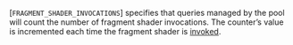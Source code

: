 [`FRAGMENT_SHADER_INVOCATIONS`]
specifies that queries managed by the pool will count the number of
fragment shader invocations.
The counter’s value is incremented each time the fragment shader is
[invoked](https://www.khronos.org/registry/vulkan/specs/1.3-extensions/html/vkspec.html#fragops-shader).